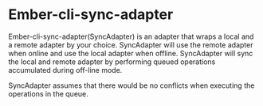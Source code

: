 # Ember-cli-sync-adapter
Ember-cli-sync-adapter(SyncAdapter) is an adapter that wraps a local and a remote adapter by your choice. SyncAdapter will use the remote adapter when online and use the local adapter when offline. SyncAdapter will sync the local and remote adapter by performing queued operations accumulated during off-line mode.

SyncAdapter assumes that there would be no conflicts when executing the
operations in the queue.
